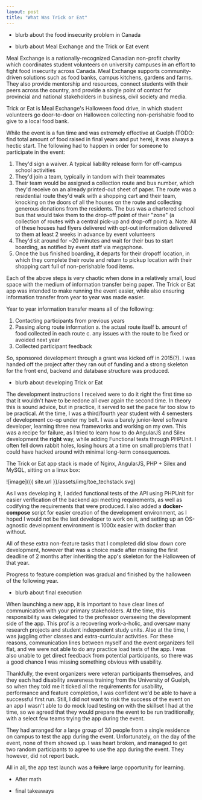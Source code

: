 ```yaml
---
layout: post
title: "What Was Trick or Eat"
---
```


* blurb about the food insecurity problem in Canada


* blurb about Meal Exchange and the Trick or Eat event

Meal Exchange is a nationally-recognized Canadian non-profit charity which coordinates student volunteers on university campuses in an effort to fight food insecurity across Canada. 
Meal Exchange supports community-driven solutions such as food banks, campus kitchens, gardens and farms. 
They also provide mentorship and resources, connect students with their peers across the country, and provide a single point of contact for provincial and national stakeholders in business, civil society and media.

Trick or Eat is Meal Exchange's Halloween food drive, in which student volunteers go door-to-door on Halloween collecting non-perishable food to give to a local food bank.

While the event is a fun time and was extremely effective at Guelph (TODO: find total amount of food raised in final years and put here), it was always a hectic start.
The following had to happen in order for someone to participate in the event:
1. They'd sign a waiver. A typical liability release form for off-campus school activities
2. They'd join a team, typically in tandom with their teammates
3. Their team would be assigned a collection route and bus number, which they'd receive on an already printed-out sheet of paper. 
The route was a residential route they'd walk with a shopping cart and their team, knocking on the doors of all the houses on the route and collecting generous donations from the residents.
The bus was a chartered school bus that would take them to the drop-off point of their "zone" (a collection of routes with a central pick-up and drop-off point)
    a. Note: All of these houses had flyers delivered with opt-out information delivered to them at least 2 weeks in advance by event volunteers
4. They'd sit around for ~20 minutes and wait for their bus to start boarding, as notified by event staff via megaphone.
5. Once the bus finished boarding, it departs for their dropoff location, in which they complete their route and return to pickup location with their shopping cart full of non-perishable food items.

Each of the above steps is very chaotic when done in a relatively small, loud space with the medium of information transfer being paper. The Trick or Eat app was intended to make running the event easier,
while also ensuring information transfer from year to year was made easier.

Year to year information transfer means all of the following:
1. Contacting participants from previous years
2. Passing along route information
    a. the actual route itself
    b. amount of food collected in each route
    c. any issues with the route to be fixed or avoided next year
3. Collected participant feedback

So, sponsored development through a grant was kicked off in 2015(?). I was handed off the project after they ran out of funding and a strong skeleton for the front end, backend and database structure was produced.  

* blurb about developing Trick or Eat  

The development instructions I received were to do it right the first time so that it wouldn't have to be redone all over again the second time. In theory this is sound advice, but in practice, it served to set the pace far too slow to be practical. At the time, I was a third/fourth year student with 4 semesters of development co-op under my belt. I was a barely junior-level software developer, learning three new frameworks and working on my own. 
This was a recipe for failure, as I tried to learn how to do AngularJS and Silex development the **right** way, while adding Functional tests through PHPUnit. I often fell down rabbit holes, losing hours at a time on small problems that I could have hacked around with minimal long-term consequences. 

The Trick or Eat app stack is made of Nginx, AngularJS, PHP + Silex and MySQL, sitting on a linux box:

![image]({{ site.url }}/assets/img/toe_techstack.svg)  

As I was developing it, I added functional tests of the API using PHPUnit for easier verification of the backend api meeting requirements, as well as codifying the requirements that were produced. I also added a **docker-compose** script for easier creation of the development environment, as I hoped I would not be the last developer to work on it, and setting up an OS-agnostic development environment is 1000x easier with docker than without.

All of these extra non-feature tasks that I completed did slow down core development, however that was a choice made after missing the first deadline of 2 months after inheriting the app's skeleton for the Halloween of that year.

Progress to feature completion was gradual and finished by the halloween of the following year.

* blurb about final execution

When launching a new app, it is important to have clear lines of communication with your primary stakeholders. At the time, this responsibility was delegated to the professor overseeing the development side of the app. This prof is a recovering work-a-holic, and oversaw many research projects and student independent study units. Also at the time, I was juggling other classes and extra-curricular activities. For these reasons, communication lines between myself and the event organizers fell flat, and we were not able to do any practice load tests of the app. I was also unable to get direct feedback from potential participants, so there was a good chance I was missing something obvious with usability.

Thankfully, the event organizers were veteran participants themselves, and they each had disability awareness training from the University of Guelph, so when they told me it ticked all the requirements for usability, performance and feature completion, I was confident we'd be able to have a successful first run. Still, I did not want to risk the success of the event on an app I wasn't able to do mock load testing on with the skillset I had at the time, so we agreed that they would prepare the event to be run traditionally, with a select few teams trying the app during the event.

They had arranged for a large group of 30 people from a single residence on campus to test the app during the event. Unfortunately, on the day of the event, none of them showed up. I was heart broken, and managed to get two random participants to agree to use the app during the event. They however, did not report back. 

All in all, the app test launch was a ~~failure~~ large opportunity for learning.   

* After math



* final takeaways


